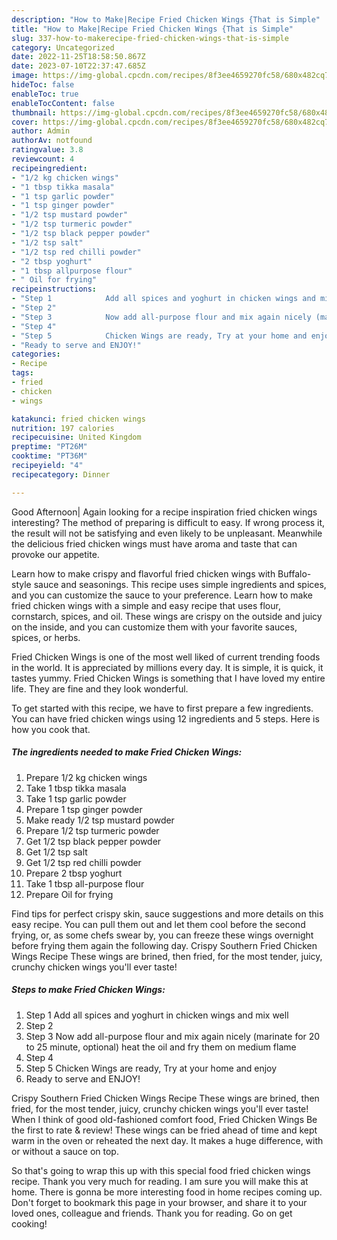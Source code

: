 ```yaml
---
description: "How to Make|Recipe Fried Chicken Wings {That is Simple"
title: "How to Make|Recipe Fried Chicken Wings {That is Simple"
slug: 337-how-to-makerecipe-fried-chicken-wings-that-is-simple
category: Uncategorized
date: 2022-11-25T18:58:50.867Z
date: 2023-07-10T22:37:47.685Z
image: https://img-global.cpcdn.com/recipes/8f3ee4659270fc58/680x482cq70/fried-chicken-wings-recipe-main-photo.jpg
hideToc: false
enableToc: true
enableTocContent: false
thumbnail: https://img-global.cpcdn.com/recipes/8f3ee4659270fc58/680x482cq70/fried-chicken-wings-recipe-main-photo.jpg
cover: https://img-global.cpcdn.com/recipes/8f3ee4659270fc58/680x482cq70/fried-chicken-wings-recipe-main-photo.jpg
author: Admin
authorAv: notfound
ratingvalue: 3.8
reviewcount: 4
recipeingredient:
- "1/2 kg chicken wings"
- "1 tbsp tikka masala"
- "1 tsp garlic powder"
- "1 tsp ginger powder"
- "1/2 tsp mustard powder"
- "1/2 tsp turmeric powder"
- "1/2 tsp black pepper powder"
- "1/2 tsp salt"
- "1/2 tsp red chilli powder"
- "2 tbsp yoghurt"
- "1 tbsp allpurpose flour"
- " Oil for frying"
recipeinstructions:
- "Step 1            Add all spices and yoghurt in chicken wings and mix well"
- "Step 2"
- "Step 3            Now add all-purpose flour and mix again nicely (marinate for 20 to 25 minute, optional) heat the oil and fry them on medium flame"
- "Step 4"
- "Step 5            Chicken Wings are ready, Try at your home and enjoy"
- "Ready to serve and ENJOY!"
categories:
- Recipe
tags:
- fried
- chicken
- wings

katakunci: fried chicken wings 
nutrition: 197 calories
recipecuisine: United Kingdom
preptime: "PT26M"
cooktime: "PT36M"
recipeyield: "4"
recipecategory: Dinner

---
```



Good Afternoon| Again looking for a recipe inspiration fried chicken wings interesting? The method of preparing is difficult to easy. If wrong process it, the result will not be satisfying and even likely to be unpleasant. Meanwhile the delicious fried chicken wings must have aroma and taste that can provoke our appetite.





Learn how to make crispy and flavorful fried chicken wings with Buffalo-style sauce and seasonings. This recipe uses simple ingredients and spices, and you can customize the sauce to your preference. Learn how to make fried chicken wings with a simple and easy recipe that uses flour, cornstarch, spices, and oil. These wings are crispy on the outside and juicy on the inside, and you can customize them with your favorite sauces, spices, or herbs.

Fried Chicken Wings is one of the most well liked of current trending foods in the world. It is appreciated by millions every day. It is simple, it is quick, it tastes yummy. Fried Chicken Wings is something that I have loved my entire life. They are fine and they look wonderful.


To get started with this recipe, we have to first prepare a few ingredients. You can have fried chicken wings using 12 ingredients and 5 steps. Here is how you cook that.

<!--inarticleads1-->

##### The ingredients needed to make Fried Chicken Wings:

1. Prepare 1/2 kg chicken wings
1. Take 1 tbsp tikka masala
1. Take 1 tsp garlic powder
1. Prepare 1 tsp ginger powder
1. Make ready 1/2 tsp mustard powder
1. Prepare 1/2 tsp turmeric powder
1. Get 1/2 tsp black pepper powder
1. Get 1/2 tsp salt
1. Get 1/2 tsp red chilli powder
1. Prepare 2 tbsp yoghurt
1. Take 1 tbsp all-purpose flour
1. Prepare  Oil for frying


Find tips for perfect crispy skin, sauce suggestions and more details on this easy recipe. You can pull them out and let them cool before the second frying, or, as some chefs swear by, you can freeze these wings overnight before frying them again the following day. Crispy Southern Fried Chicken Wings Recipe These wings are brined, then fried, for the most tender, juicy, crunchy chicken wings you&#39;ll ever taste! 

<!--inarticleads2-->

##### Steps to make Fried Chicken Wings:

1. Step 1            Add all spices and yoghurt in chicken wings and mix well
1. Step 2
1. Step 3            Now add all-purpose flour and mix again nicely (marinate for 20 to 25 minute, optional) heat the oil and fry them on medium flame
1. Step 4
1. Step 5            Chicken Wings are ready, Try at your home and enjoy
1. Ready to serve and ENJOY!

Crispy Southern Fried Chicken Wings Recipe These wings are brined, then fried, for the most tender, juicy, crunchy chicken wings you&#39;ll ever taste! When I think of good old-fashioned comfort food, Fried Chicken Wings Be the first to rate &amp; review! These wings can be fried ahead of time and kept warm in the oven or reheated the next day. It makes a huge difference, with or without a sauce on top. 

So that's going to wrap this up with this special food fried chicken wings recipe. Thank you very much for reading. I am sure you will make this at home. There is gonna be more interesting food in home recipes coming up. Don't forget to bookmark this page in your browser, and share it to your loved ones, colleague and friends. Thank you for reading. Go on get cooking!
